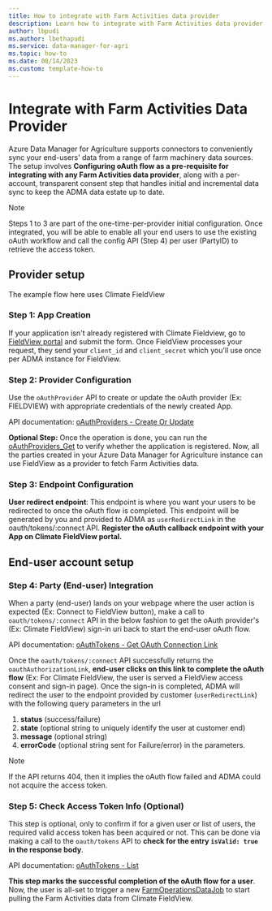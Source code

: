 ```yaml
---
title: How to integrate with Farm Activities data provider
description: Learn how to integrate with Farm Activities data provider
author: lbpudi
ms.author: lbethapudi
ms.service: data-manager-for-agri
ms.topic: how-to
ms.date: 08/14/2023
ms.custom: template-how-to
---
```


# Integrate with Farm Activities Data Provider
Azure Data Manager for Agriculture supports connectors to conveniently sync your end-users' data from a range of farm machinery data sources. The setup involves **Configuring oAuth flow as a pre-requisite for integrating with any Farm Activities data provider**, along with a per-account, transparent consent step that handles initial and incremental data sync to keep the ADMA data estate up to date.

> [!NOTE]
>
> Steps 1 to 3 are part of the one-time-per-provider initial configuration. Once integrated, you will be able to enable all your end users to use the existing oAuth workflow and call the config API (Step 4) per user (PartyID) to retrieve the access token.

## Provider setup
The example flow here uses Climate FieldView
### Step 1: App Creation

If your application isn't already registered with Climate Fieldview, go to [FieldView portal](https://dev.fieldview.com/join-us/) and submit the form. Once FieldView processes your request, they send your `client_id` and `client_secret` which you'll use once per ADMA instance for FieldView.

### Step 2: Provider Configuration

Use the `oAuthProvider` API to create or update the oAuth provider (Ex: FIELDVIEW) with appropriate credentials of the newly created App.

API documentation: [oAuthProviders - Create Or Update](/rest/api/data-manager-for-agri/dataplane-version2023-07-01-preview/o-auth-providers/create-or-update)


**Optional Step:** Once the operation is done, you can run the [oAuthProviders_Get](/rest/api/data-manager-for-agri/dataplane-version2023-07-01-preview/o-auth-providers/get) to verify whether the application is registered. 
Now, all the parties created in your Azure Data Manager for Agriculture instance can use FieldView as a provider to fetch Farm Activities data.

### Step 3: Endpoint Configuration

**User redirect endpoint**: This endpoint is where you want your users to be redirected to once the oAuth flow is completed. This endpoint will be generated by you and provided to ADMA as `userRedirectLink` in the oauth/tokens/:connect API.
**Register the oAuth callback endpoint with your App on Climate FieldView portal.**
## End-user account setup
### Step 4: Party (End-user) Integration

When a party (end-user) lands on your webpage where the user action is expected (Ex: Connect to FieldView button), make a call to `oauth/tokens/:connect` API in the below fashion to get the oAuth provider's (Ex: Climate FieldView) sign-in uri back to start the end-user oAuth flow.

API documentation: [oAuthTokens - Get OAuth Connection Link](/rest/api/data-manager-for-agri/dataplane-version2023-07-01-preview/o-auth-tokens/get-o-auth-connection-link)

Once the `oauth/tokens/:connect` API successfully returns the `oauthAuthorizationLink`, **end-user clicks on this link to complete the oAuth flow** (Ex: For Climate FieldView, the user is served a FieldView access consent and sign-in page). Once the sign-in is completed, ADMA will redirect the user to the endpoint provided by customer (`userRedirectLink`) with the following query parameters in the url

1. **status** (success/failure)
2. **state** (optional string to uniquely identify the user at customer end)
3. **message** (optional string)
4. **errorCode** (optional string sent for Failure/error) in the parameters.

> [!NOTE]
>
> If the API returns 404, then it implies the oAuth flow failed and ADMA could not acquire the access token.

### Step 5: Check Access Token Info (Optional) 

This step is optional, only to confirm if for a given user or list of users, the required valid access token has been acquired or not. This can be done via making a call to the `oauth/tokens` API to **check for the entry `isValid: true` in the response body**.

API documentation: [oAuthTokens - List](/rest/api/data-manager-for-agri/dataplane-version2023-07-01-preview/o-auth-tokens/list)

**This step marks the successful completion of the oAuth flow for a user**. Now, the user is all-set to trigger a new [FarmOperationsDataJob](./how-to-ingest-and-egress-farm-operations-data.md) to start pulling the Farm Activities data from Climate FieldView.